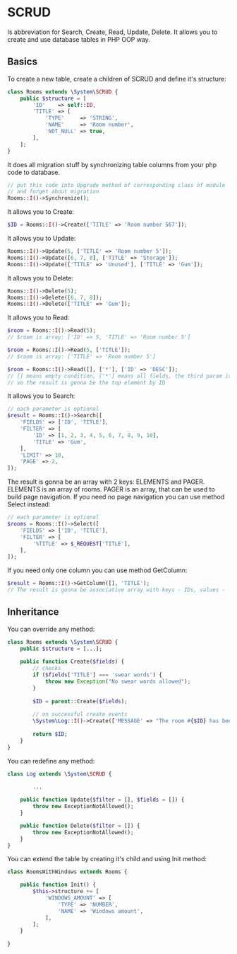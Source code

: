 # SCRUD
Is abbreviation for Search, Create, Read, Update, Delete.
It allows you to create and use database tables in PHP OOP way.

## Basics
To create a new table, create a children of SCRUD and define it's structure:
```php
class Rooms extends \System\SCRUD {
    public $structure = [
        'ID'    => self::ID,
        'TITLE' => [
            'TYPE'     => 'STRING',
            'NAME'     => 'Room number',
            'NOT_NULL' => true,
        ],
    ];
}
```
It does all migration stuff by 
synchronizing table columns from your php code to database.
```php
// put this code into Upgrade method of corresponding class of module
// and forget about migration
Rooms::I()->Synchronize();
```
It allows you to Create:
```php
$ID = Rooms::I()->Create(['TITLE' => 'Room number 567']);
```
It allows you to Update:
```php
Rooms::I()->Update(5, ['TITLE' => 'Room number 5']);
Rooms::I()->Update([6, 7, 8], ['TITLE' => 'Storage']);
Rooms::I()->Update(['TITLE' => 'Unused'], ['TITLE' => 'Gum']);
```
It allows you to Delete:
```php
Rooms::I()->Delete(5);
Rooms::I()->Delete([6, 7, 8]);
Rooms::I()->Delete(['TITLE' => 'Gum']);
```
It allows you to Read:
```php
$room = Rooms::I()->Read(5);
// $room is array: ['ID' => 5, 'TITLE' => 'Room number 5']

$room = Rooms::I()->Read(5, ['TITLE']);
// $room is array: ['TITLE' => 'Room number 5']

$room = Rooms::I()->Read([], ['*'], ['ID' => 'DESC']);
// [] means empty condition, ['*'] means all fields, the third param is sort
// so the result is gonna be the top element by ID
```
It allows you to Search:
```php
// each parameter is optional
$result = Rooms::I()->Search([
    'FIELDS' => ['ID', 'TITLE'],
    'FILTER' => [
        'ID' => [1, 2, 3, 4, 5, 6, 7, 8, 9, 10],
        'TITLE' => 'Gum',
    ],
    'LIMIT' => 10,
    'PAGE' => 2,
]);
```
The result is gonna be an array with 2 keys: ELEMENTS and PAGER.
ELEMENTS is an array of rooms.
PAGER is an array, that can be used to build page navigation.
If you need no page navigation you can use method Select instead:
```php
// each parameter is optional
$rooms = Rooms::I()->Select([
    'FIELDS' => ['ID', 'TITLE'],
    'FILTER' => [
        '%TITLE' => $_REQUEST['TITLE'],
    ],
]);
```
If you need only one column you can use method GetColumn:
```php
$result = Rooms::I()->GetColumn([], 'TITLE');
// The result is gonna be associative array with keys - IDs, values -  column:
```

## Inheritance

You can override any method:
```php
class Rooms extends \System\SCRUD {
    public $structure = [...];
    
    public function Create($fields) {
        // checks
        if ($fields['TITLE'] === 'swear words') {
            throw new Exception("No swear words allowed");
        }
        
        $ID = parent::Create($fields);
        
        // on successful create events
        \System\Log::I()->Create(['MESSAGE' => "The room #{$ID} has been created"]);
        
        return $ID;
    }
}
```
You can redefine any method:
```php
class Log extends \System\SCRUD {
        
        ...

	public function Update($filter = [], $fields = []) {
		throw new ExceptionNotAllowed();
	}

	public function Delete($filter = []) {
		throw new ExceptionNotAllowed();
	}
}
```
You can extend the table by creating it's child and using Init method:
```php
class RoomsWithWindows extends Rooms {

    public function Init() {
        $this->structure += [
            'WINDOWS_AMOUNT' => [
                'TYPE' => 'NUMBER',
                'NAME' => 'Windows amount',
            ],
        ];
    }
    
}
```
